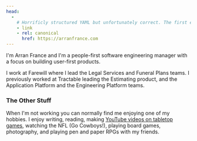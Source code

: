 ```yaml
---
head:
  - 
    # Horrificly structured YAML but unfortunately correct. The first element in the list is the tag, the second element is a list of attributes
    - link
    - rel: canonical
      href: https://arranfrance.com
---
```

<profile-image />
I'm Arran France and I'm a people-first software engineering manager with a focus on building user-first products.

I work at Farewill where I lead the Legal Services and Funeral Plans teams. I previously worked at Tractable leading the Estimating product, and the Application Platform and the Engineering Platform teams.

### The Other Stuff

When I'm not working you can normally find me enjoying one of my hobbies. I enjoy writing, reading, making [YouTube videos on tabletop games](https://www.youtube.com/c/@arranfrance), watching the NFL (Go Cowboys!), playing board games, photography, and playing pen and paper RPGs with my friends.